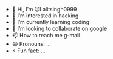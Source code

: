 - 👋 Hi, I’m @Lalitsingh0999
- 👀 I’m interested in hacking
- 🌱 I’m currently learning coding
- 💞️ I’m looking to collaborate on google
- 📫 How to reach me g-mail 
- 😄 Pronouns: ...
- ⚡ Fun fact: ...

<!---
Lalitsingh0999/Lalitsingh0999 is a ✨ special ✨ repository because its `README.md` (this file) appears on your GitHub profile.
You can click the Preview link to take a look at your changes.
--->

